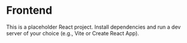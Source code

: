 # Frontend

This is a placeholder React project. Install dependencies and run a dev server of your choice (e.g., Vite or Create React App).
